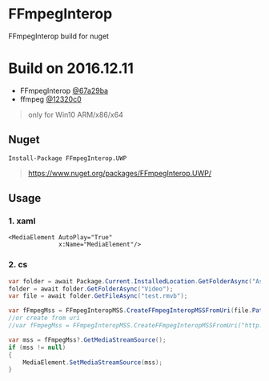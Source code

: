 # FFmpegInterop
FFmpegInterop build for nuget

# Build on 2016.12.11

* FFmpegInterop [@67a29ba](https://github.com/Microsoft/FFmpegInterop/tree/67a29bab939303caf694d3d813ee18fe5ff717c9)
* ffmpeg [@12320c0](https://github.com/FFmpeg/FFmpeg/tree/12320c08221f0eecf6d9af3a6f12f42e656f0674)

> only for Win10 ARM/x86/x64

## Nuget
```
Install-Package FFmpegInterop.UWP
```
> https://www.nuget.org/packages/FFmpegInterop.UWP/

## Usage
### 1. xaml
```xaml
<MediaElement AutoPlay="True"
              x:Name="MediaElement"/>
```

### 2. cs
```cs
var folder = await Package.Current.InstalledLocation.GetFolderAsync("Assets");
folder = await folder.GetFolderAsync("Video");
var file = await folder.GetFileAsync("test.rmvb");

var fFmpegMss = FFmpegInteropMSS.CreateFFmpegInteropMSSFromUri(file.Path, true, true);
//or create from uri
//var fFmpegMss = FFmpegInteropMSS.CreateFFmpegInteropMSSFromUri("http://www.example.com/test.rmvb", true, true);

var mss = fFmpegMss?.GetMediaStreamSource();
if (mss != null)
{
    MediaElement.SetMediaStreamSource(mss);
}
```
  
